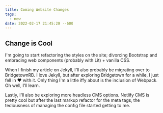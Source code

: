 ```yaml
---
title: Coming Website Changes
tags:
  - now
date: 2022-02-17 21:45:20 --600
---
```

## Change is Cool

I'm going to start refactoring the styles on the site; divorcing Bootstrap and embracing web components (probably with Lit) + vanilla CSS. 

When I finish my article on Jekyll, I'll also probably be migrating over to BridgetownRB. I love Jekyll, but after exploring Bridgetown for a while, I just fell in ❤️ with it. Only thing I'm a little iffy about is the inclusion of Webpack. Oh well, I'll learn.

Lastly, I'll also be exploring more headless CMS options. Netlify CMS is pretty cool but after the last markup refactor for the meta tags, the tediousness of managing the config file started getting to me.